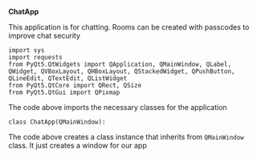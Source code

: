 **ChatApp**

This application is for chatting. Rooms can be created with passcodes to improve chat security

`import sys`<br/>
`import requests`<br/>
`from PyQt5.QtWidgets import QApplication, QMainWindow, QLabel, QWidget, QVBoxLayout, QHBoxLayout, QStackedWidget, QPushButton, QLineEdit, QTextEdit, QListWidget`<br/>
`from PyQt5.QtCore import QRect, QSize`<br/>
`from PyQt5.QtGui import QPixmap`<br/>

The code above imports the necessary classes for the application

`class ChatApp(QMainWindow):`

The code above creates a class instance that inherits from `QMainWindow` class. It just creates a window for our app
